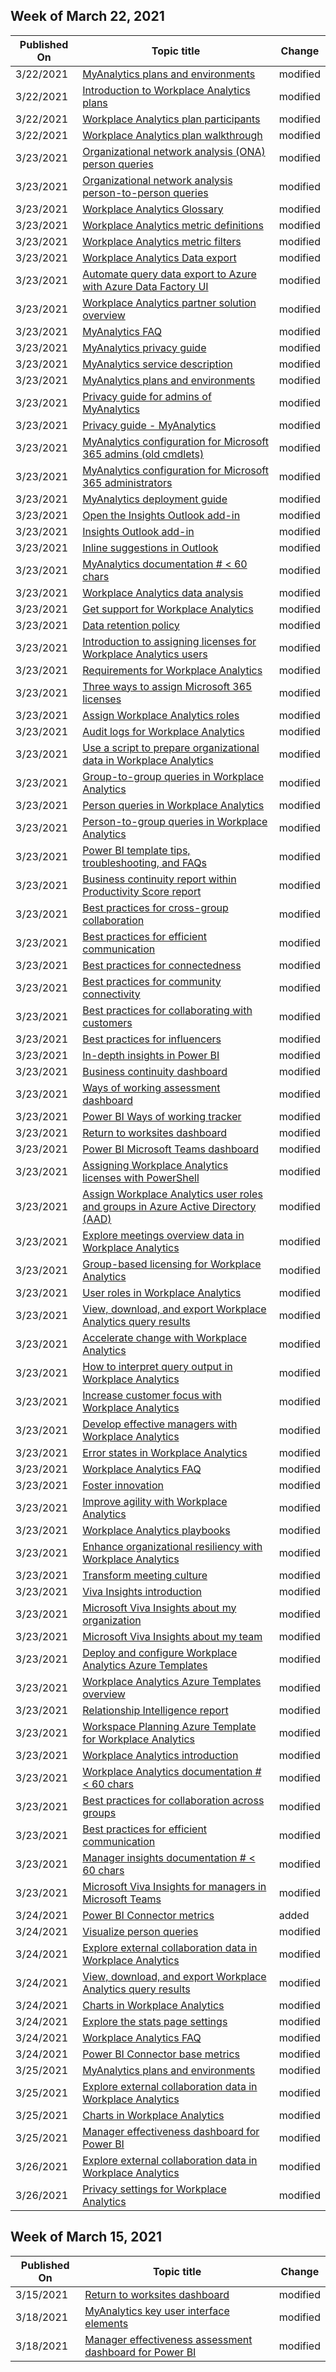 <!-- This file is generated automatically each week. Changes made to this file will be overwritten.-->



## Week of March 22, 2021


| Published On |Topic title | Change |
|------|------------|--------|
| 3/22/2021 | [MyAnalytics plans and environments](/Workplace-Analytics/myanalytics/overview/plans-environments) | modified |
| 3/22/2021 | [Introduction to Workplace Analytics plans](/Workplace-Analytics/tutorials/solutionsv2-intro) | modified |
| 3/22/2021 | [Workplace Analytics plan participants](/Workplace-Analytics/tutorials/solutionsv2-participants) | modified |
| 3/22/2021 | [Workplace Analytics plan walkthrough](/Workplace-Analytics/tutorials/solutionsv2-task) | modified |
| 3/23/2021 | [Organizational network analysis (ONA) person queries](/Workplace-Analytics/tutorials/ona-person-query) | modified |
| 3/23/2021 | [Organizational network analysis person-to-person queries](/Workplace-Analytics/tutorials/ona-person-to-person-query) | modified |
| 3/23/2021 | [Workplace Analytics Glossary](/Workplace-Analytics/use/glossary) | modified |
| 3/23/2021 | [Workplace Analytics metric definitions](/Workplace-Analytics/use/metric-definitions) | modified |
| 3/23/2021 | [Workplace Analytics metric filters](/Workplace-Analytics/use/metric-filters) | modified |
| 3/23/2021 | [Workplace Analytics Data export](/Workplace-Analytics/data-access/data-access) | modified |
| 3/23/2021 | [Automate query data export to Azure with Azure Data Factory UI](/Workplace-Analytics/data-access/query-data-export) | modified |
| 3/23/2021 | [Workplace Analytics partner solution overview](/Workplace-Analytics/hybrid-partners/partner-overview) | modified |
| 3/23/2021 | [MyAnalytics FAQ](/Workplace-Analytics/myanalytics/overview/mya-faq) | modified |
| 3/23/2021 | [MyAnalytics privacy guide](/Workplace-Analytics/myanalytics/overview/privacy-guide) | modified |
| 3/23/2021 | [MyAnalytics service description](/Workplace-Analytics/myanalytics/overview/mya-service-description) | modified |
| 3/23/2021 | [MyAnalytics plans and environments](/Workplace-Analytics/myanalytics/overview/plans-environments) | modified |
| 3/23/2021 | [Privacy guide for admins of MyAnalytics](/Workplace-Analytics/myanalytics/overview/privacy-guide-admins) | modified |
| 3/23/2021 | [Privacy guide - MyAnalytics](/Workplace-Analytics/myanalytics/overview/privacy-guide-users) | modified |
| 3/23/2021 | [MyAnalytics configuration for Microsoft 365 admins (old cmdlets)](/Workplace-Analytics/myanalytics/setup/config-mya-retired) | modified |
| 3/23/2021 | [MyAnalytics configuration for Microsoft 365 administrators](/Workplace-Analytics/myanalytics/setup/configure-myanalytics) | modified |
| 3/23/2021 | [MyAnalytics deployment guide](/Workplace-Analytics/myanalytics/setup/deployment-guide) | modified |
| 3/23/2021 | [Open the Insights Outlook add-in](/Workplace-Analytics/myanalytics/use/mya-outlook-add-in/mya-open-add-in) | modified |
| 3/23/2021 | [Insights Outlook add-in](/Workplace-Analytics/myanalytics/use/add-in) | modified |
| 3/23/2021 | [Inline suggestions in Outlook](/Workplace-Analytics/myanalytics/use/mya-notifications) | modified |
| 3/23/2021 | [MyAnalytics documentation # < 60 chars](/Workplace-Analytics/myanalytics/index) | modified |
| 3/23/2021 | [Workplace Analytics data analysis](/Workplace-Analytics/overview/get-started) | modified |
| 3/23/2021 | [Get support for Workplace Analytics](/Workplace-Analytics/overview/getting-support) | modified |
| 3/23/2021 | [Data retention policy](/Workplace-Analytics/privacy/license-expiration) | modified |
| 3/23/2021 | [Introduction to assigning licenses for Workplace Analytics users](/Workplace-Analytics/setup/assign-licenses-to-population) | modified |
| 3/23/2021 | [Requirements for Workplace Analytics](/Workplace-Analytics/setup/environment-requirements) | modified |
| 3/23/2021 | [Three ways to assign Microsoft 365 licenses](/Workplace-Analytics/setup/wpa-assign-o365-licenses) | modified |
| 3/23/2021 | [Assign Workplace Analytics roles](/Workplace-Analytics/setup/assign-user-roles) | modified |
| 3/23/2021 | [Audit logs for Workplace Analytics](/Workplace-Analytics/setup/audit-logs) | modified |
| 3/23/2021 | [Use a script to prepare organizational data in Workplace Analytics](/Workplace-Analytics/setup/script-to-prep-org-data) | modified |
| 3/23/2021 | [Group-to-group queries in Workplace Analytics](/Workplace-Analytics/tutorials/group-to-group-queries) | modified |
| 3/23/2021 | [Person queries in Workplace Analytics](/Workplace-Analytics/tutorials/person-queries) | modified |
| 3/23/2021 | [Person-to-group queries in Workplace Analytics](/Workplace-Analytics/tutorials/person-to-group-queries) | modified |
| 3/23/2021 | [Power BI template tips, troubleshooting, and FAQs](/Workplace-Analytics/tutorials/power-bi-templates) | modified |
| 3/23/2021 | [Business continuity report within Productivity Score report](/Workplace-Analytics/tutorials/bcrps) | modified |
| 3/23/2021 | [Best practices for cross-group collaboration](/Workplace-Analytics/tutorials/gm-cgcollaboration) | modified |
| 3/23/2021 | [Best practices for efficient communication](/Workplace-Analytics/tutorials/gm-communication) | modified |
| 3/23/2021 | [Best practices for connectedness](/Workplace-Analytics/tutorials/gm-connectedness) | modified |
| 3/23/2021 | [Best practices for community connectivity](/Workplace-Analytics/tutorials/gm-connectivity) | modified |
| 3/23/2021 | [Best practices for collaborating with customers](/Workplace-Analytics/tutorials/gm-cust-collab) | modified |
| 3/23/2021 | [Best practices for influencers](/Workplace-Analytics/tutorials/gm-influencer) | modified |
| 3/23/2021 | [In-depth insights in Power BI](/Workplace-Analytics/tutorials/pbi-home-deeper) | modified |
| 3/23/2021 | [Business continuity dashboard](/Workplace-Analytics/tutorials/power-bi-bc) | modified |
| 3/23/2021 | [Ways of working assessment dashboard](/Workplace-Analytics/tutorials/power-bi-collab-assess) | modified |
| 3/23/2021 | [Power BI Ways of working tracker](/Workplace-Analytics/tutorials/power-bi-collab-track) | modified |
| 3/23/2021 | [Return to worksites dashboard](/Workplace-Analytics/tutorials/power-bi-return-tw) | modified |
| 3/23/2021 | [Power BI Microsoft Teams dashboard](/Workplace-Analytics/tutorials/power-bi-teams) | modified |
| 3/23/2021 | [Assigning Workplace Analytics licenses with PowerShell](/Workplace-Analytics/use/assigning-licenses-with-powershell) | modified |
| 3/23/2021 | [Assign Workplace Analytics user roles and groups in Azure Active Directory (AAD)](/Workplace-Analytics/use/assigning-wpa-user-and-group-roles-in-azure-ad) | modified |
| 3/23/2021 | [Explore meetings overview data in Workplace Analytics](/Workplace-Analytics/use/explore-metrics-meetings-overview) | modified |
| 3/23/2021 | [Group-based licensing for Workplace Analytics](/Workplace-Analytics/use/group-based-licensing) | modified |
| 3/23/2021 | [User roles in Workplace Analytics](/Workplace-Analytics/use/user-roles) | modified |
| 3/23/2021 | [View, download, and export Workplace Analytics query results](/Workplace-Analytics/use/view-download-and-export-query-results) | modified |
| 3/23/2021 | [Accelerate change with Workplace Analytics](/Workplace-Analytics/use/accelerate-change) | modified |
| 3/23/2021 | [How to interpret query output in Workplace Analytics](/Workplace-Analytics/use/csv-query-output-file) | modified |
| 3/23/2021 | [Increase customer focus with Workplace Analytics](/Workplace-Analytics/use/customer-focus) | modified |
| 3/23/2021 | [Develop effective managers with Workplace Analytics](/Workplace-Analytics/use/develop-managers) | modified |
| 3/23/2021 | [Error states in Workplace Analytics](/Workplace-Analytics/use/error-states) | modified |
| 3/23/2021 | [Workplace Analytics FAQ](/Workplace-Analytics/use/faq) | modified |
| 3/23/2021 | [Foster innovation](/Workplace-Analytics/use/foster-innovation) | modified |
| 3/23/2021 | [Improve agility with Workplace Analytics](/Workplace-Analytics/use/improve-agility) | modified |
| 3/23/2021 | [Workplace Analytics playbooks](/Workplace-Analytics/use/playbooks) | modified |
| 3/23/2021 | [Enhance organizational resiliency with Workplace Analytics](/Workplace-Analytics/use/resilient-organizations) | modified |
| 3/23/2021 | [Transform meeting culture](/Workplace-Analytics/use/transform-meetings) | modified |
| 3/23/2021 | [Viva Insights introduction](/Workplace-Analytics/use/viva-insights-intro) | modified |
| 3/23/2021 | [Microsoft Viva Insights about my organization](/Workplace-Analytics/use/viva-insights-my-org) | modified |
| 3/23/2021 | [Microsoft Viva Insights about my team](/Workplace-Analytics/use/viva-insights-my-team) | modified |
| 3/23/2021 | [Deploy and configure Workplace Analytics Azure Templates](/Workplace-Analytics/azure-templates/deploy-configure) | modified |
| 3/23/2021 | [Workplace Analytics Azure Templates overview](/Workplace-Analytics/azure-templates/overview) | modified |
| 3/23/2021 | [Relationship Intelligence report](/Workplace-Analytics/azure-templates/relation-intel) | modified |
| 3/23/2021 | [Workspace Planning Azure Template for Workplace Analytics](/Workplace-Analytics/azure-templates/space-planning) | modified |
| 3/23/2021 | [Workplace Analytics introduction](/Workplace-Analytics/index-orig) | modified |
| 3/23/2021 | [Workplace Analytics documentation # < 60 chars](/Workplace-Analytics/index) | modified |
| 3/23/2021 | [Best practices for collaboration across groups](/Workplace-Analytics/manager-insights/cgcollaboration) | modified |
| 3/23/2021 | [Best practices for efficient communication](/Workplace-Analytics/manager-insights/communication) | modified |
| 3/23/2021 | [Manager insights documentation # < 60 chars](/Workplace-Analytics/manager-insights/index) | modified |
| 3/23/2021 | [Microsoft Viva Insights for managers in Microsoft Teams](/Workplace-Analytics/manager-insights/teams-app) | modified |
| 3/24/2021 | [Power BI Connector metrics](/Workplace-Analytics/use/power-bi-metrics) | added |
| 3/24/2021 | [Visualize person queries](/Workplace-Analytics/tutorials/query-visualization) | modified |
| 3/24/2021 | [Explore external collaboration data in Workplace Analytics](/Workplace-Analytics/use/explore-metrics-external-collaboration) | modified |
| 3/24/2021 | [View, download, and export Workplace Analytics query results](/Workplace-Analytics/use/view-download-and-export-query-results) | modified |
| 3/24/2021 | [Charts in Workplace Analytics](/Workplace-Analytics/use/chart-types) | modified |
| 3/24/2021 | [Explore the stats page settings](/Workplace-Analytics/use/explore-page-settings) | modified |
| 3/24/2021 | [Workplace Analytics FAQ](/Workplace-Analytics/use/faq) | modified |
| 3/24/2021 | [Power BI Connector base metrics](/Workplace-Analytics/use/power-bi-metrics) | modified |
| 3/25/2021 | [MyAnalytics plans and environments](/Workplace-Analytics/myanalytics/overview/plans-environments) | modified |
| 3/25/2021 | [Explore external collaboration data in Workplace Analytics](/Workplace-Analytics/use/explore-metrics-external-collaboration) | modified |
| 3/25/2021 | [Charts in Workplace Analytics](/Workplace-Analytics/use/chart-types) | modified |
| 3/25/2021 | [Manager effectiveness dashboard for Power BI](/Workplace-Analytics/tutorials/power-bi-manager) | modified |
| 3/26/2021 | [Explore external collaboration data in Workplace Analytics](/Workplace-Analytics/use/explore-metrics-external-collaboration) | modified |
| 3/26/2021 | [Privacy settings for Workplace Analytics](/Workplace-Analytics/use/privacy-settings) | modified |


## Week of March 15, 2021


| Published On |Topic title | Change |
|------|------------|--------|
| 3/15/2021 | [Return to worksites dashboard](/Workplace-Analytics/tutorials/power-bi-return-tw) | modified |
| 3/18/2021 | [MyAnalytics key user interface elements](/Workplace-Analytics/myanalytics/use/mya-elements) | modified |
| 3/18/2021 | [Manager effectiveness assessment dashboard for Power BI](/Workplace-Analytics/tutorials/power-bi-manager) | modified |
